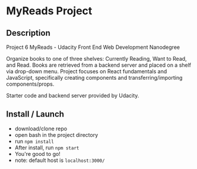 # MyReads Project

## Description

Project 6 MyReads - Udacity Front End Web Development Nanodegree

Organize books to one of three shelves: Currently Reading, Want to Read, and Read. Books are retrieved from a backend server and placed on a shelf via drop-down menu. Project focuses on React fundamentals and JavaScript, specifically creating components and transferring/importing components/props.

Starter code and backend server provided by Udacity.

## Install / Launch

* download/clone repo
* open bash in the project directory
* run `npm install`
* After install, run `npm start`
* You're good to go!
* note: default host is `localhost:3000/`
